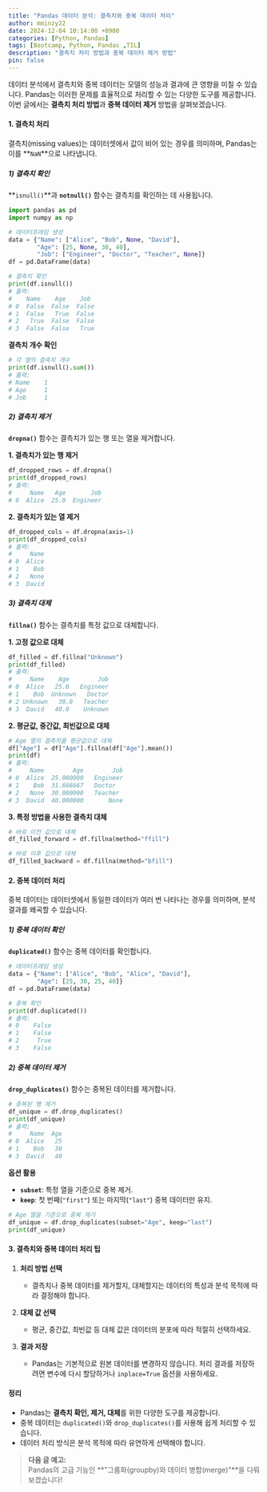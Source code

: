 ```yaml
---
title: "Pandas 데이터 분석: 결측치와 중복 데이터 처리"
author: mminzy22
date: 2024-12-04 10:14:00 +0900
categories: [Python, Pandas]
tags: [Bootcamp, Python, Pandas ,TIL]
description: "결측치 처리 방법과 중복 데이터 제거 방법"
pin: false
---
```




데이터 분석에서 결측치와 중복 데이터는 모델의 성능과 결과에 큰 영향을 미칠 수 있습니다. Pandas는 이러한 문제를 효율적으로 처리할 수 있는 다양한 도구를 제공합니다. 이번 글에서는 **결측치 처리 방법**과 **중복 데이터 제거** 방법을 살펴보겠습니다.


#### 1. 결측치 처리

결측치(missing values)는 데이터셋에서 값이 비어 있는 경우를 의미하며, Pandas는 이를 **`NaN`**으로 나타냅니다.


##### 1) 결측치 확인

**`isnull()`**과 **`notnull()`** 함수는 결측치를 확인하는 데 사용됩니다.

```python
import pandas as pd
import numpy as np

# 데이터프레임 생성
data = {"Name": ["Alice", "Bob", None, "David"],
        "Age": [25, None, 30, 40],
        "Job": ["Engineer", "Doctor", "Teacher", None]}
df = pd.DataFrame(data)

# 결측치 확인
print(df.isnull())
# 출력:
#    Name    Age    Job
# 0  False  False  False
# 1  False   True  False
# 2   True  False  False
# 3  False  False   True
```

**결측치 개수 확인**
```python
# 각 열의 결측치 개수
print(df.isnull().sum())
# 출력:
# Name    1
# Age     1
# Job     1
```


##### 2) 결측치 제거

**`dropna()`** 함수는 결측치가 있는 행 또는 열을 제거합니다.

**1. 결측치가 있는 행 제거**
```python
df_dropped_rows = df.dropna()
print(df_dropped_rows)
# 출력:
#     Name   Age       Job
# 0  Alice  25.0  Engineer
```

**2. 결측치가 있는 열 제거**
```python
df_dropped_cols = df.dropna(axis=1)
print(df_dropped_cols)
# 출력:
#     Name
# 0  Alice
# 1    Bob
# 2   None
# 3  David
```


##### 3) 결측치 대체

**`fillna()`** 함수는 결측치를 특정 값으로 대체합니다.

**1. 고정 값으로 대체**
```python
df_filled = df.fillna("Unknown")
print(df_filled)
# 출력:
#     Name    Age        Job
# 0  Alice   25.0   Engineer
# 1    Bob  Unknown   Doctor
# 2 Unknown   30.0   Teacher
# 3  David   40.0    Unknown
```

**2. 평균값, 중간값, 최빈값으로 대체**
```python
# Age 열의 결측치를 평균값으로 대체
df["Age"] = df["Age"].fillna(df["Age"].mean())
print(df)
# 출력:
#     Name        Age        Job
# 0  Alice  25.000000   Engineer
# 1    Bob  31.666667   Doctor
# 2   None  30.000000   Teacher
# 3  David  40.000000       None
```

**3. 특정 방법을 사용한 결측치 대체**
```python
# 바로 이전 값으로 대체
df_filled_forward = df.fillna(method="ffill")

# 바로 이후 값으로 대체
df_filled_backward = df.fillna(method="bfill")
```


#### 2. 중복 데이터 처리

중복 데이터는 데이터셋에서 동일한 데이터가 여러 번 나타나는 경우를 의미하며, 분석 결과를 왜곡할 수 있습니다.


##### 1) 중복 데이터 확인

**`duplicated()`** 함수는 중복 데이터를 확인합니다.

```python
# 데이터프레임 생성
data = {"Name": ["Alice", "Bob", "Alice", "David"],
        "Age": [25, 30, 25, 40]}
df = pd.DataFrame(data)

# 중복 확인
print(df.duplicated())
# 출력:
# 0    False
# 1    False
# 2     True
# 3    False
```


##### 2) 중복 데이터 제거

**`drop_duplicates()`** 함수는 중복된 데이터를 제거합니다.

```python
# 중복된 행 제거
df_unique = df.drop_duplicates()
print(df_unique)
# 출력:
#     Name  Age
# 0  Alice   25
# 1    Bob   30
# 3  David   40
```

**옵션 활용**
- **`subset`**: 특정 열을 기준으로 중복 제거.
- **`keep`**: 첫 번째(`"first"`) 또는 마지막(`"last"`) 중복 데이터만 유지.

```python
# Age 열을 기준으로 중복 제거
df_unique = df.drop_duplicates(subset="Age", keep="last")
print(df_unique)
```


#### 3. 결측치와 중복 데이터 처리 팁

1. **처리 방법 선택**  
   - 결측치나 중복 데이터를 제거할지, 대체할지는 데이터의 특성과 분석 목적에 따라 결정해야 합니다.

2. **대체 값 선택**  
   - 평균, 중간값, 최빈값 등 대체 값은 데이터의 분포에 따라 적절히 선택하세요.

3. **결과 저장**  
   - Pandas는 기본적으로 원본 데이터를 변경하지 않습니다. 처리 결과를 저장하려면 변수에 다시 할당하거나 `inplace=True` 옵션을 사용하세요.


#### 정리

- Pandas는 **결측치 확인, 제거, 대체**를 위한 다양한 도구를 제공합니다.
- 중복 데이터는 `duplicated()`와 `drop_duplicates()`를 사용해 쉽게 처리할 수 있습니다.
- 데이터 처리 방식은 분석 목적에 따라 유연하게 선택해야 합니다.

> **다음 글 예고:**  
> Pandas의 고급 기능인 **"그룹화(groupby)와 데이터 병합(merge)"**을 다뤄보겠습니다!
